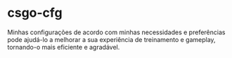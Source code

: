 # csgo-cfg

Minhas configurações de acordo com minhas necessidades e preferências pode ajudá-lo a melhorar a sua experiência de treinamento e gameplay, tornando-o mais eficiente e agradável.

